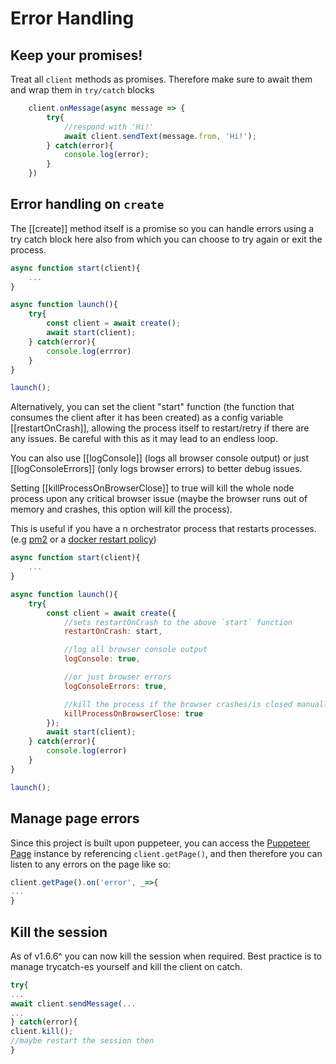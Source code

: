 # Error Handling

## Keep your promises!

Treat all `client` methods as promises. Therefore make sure to await them and wrap them in `try/catch` blocks

```javascript
    client.onMessage(async message => {
        try{
            //respond with 'Hi!'
            await client.sendText(message.from, 'Hi!');
        } catch(error){
            console.log(error);
        }
    })

```

## Error handling on `create`

The [[create]] method itself is a promise so you can handle errors using a try catch block here also from which you can choose to try again or exit the process.

```javascript
async function start(client){
    ...
}

async function launch(){
    try{
        const client = await create();
        await start(client);
    } catch(error){
        console.log(errror)
    }
}

launch();

```

Alternatively, you can set the client "start" function (the function that consumes the client after it has been created) as a config variable [[restartOnCrash]], allowing the process itself to restart/retry if there are any issues. Be careful with this as it may lead to an endless loop.

You can also use [[logConsole]] (logs all browser console output) or just [[logConsoleErrors]] (only logs browser errors) to better debug issues.

Setting [[killProcessOnBrowserClose]] to true will kill the whole node process upon any critical browser issue (maybe the browser runs out of memory and crashes, this option will kill the process).

This is useful if you have a n orchestrator process that restarts processes. (e.g [pm2](https://pm2.keymetrics.io/) or a [docker restart policy](https://docs.docker.com/config/containers/start-containers-automatically/#:~:text=Restart%20policy%20details,-Keep%20the%20following&text=A%20restart%20policy%20only%20takes,going%20into%20a%20restart%20loop.))

```javascript
async function start(client){
    ...
}

async function launch(){
    try{
        const client = await create({
            //sets restartOnCrash to the above `start` function
            restartOnCrash: start,

            //log all browser console output
            logConsole: true,

            //or just browser errors
            logConsoleErrors: true,

            //kill the process if the browser crashes/is closed manually
            killProcessOnBrowserClose: true
        });
        await start(client);
    } catch(error){
        console.log(error)
    }
}

launch();
```

## Manage page errors

Since this project is built upon puppeteer, you can access the [Puppeteer Page](https://pptr.dev/#?product=Puppeteer&version=v2.0.0&show=api-class-page) instance by referencing `client.getPage()`, and then therefore you can listen to any errors on the page like so:

```javascript
client.getPage().on('error', _=>{
...
}
```

## Kill the session

As of v1.6.6^ you can now kill the session when required. Best practice is to manage trycatch-es yourself and kill the client on catch.

```javascript
try{
...
await client.sendMessage(...
...
} catch(error){
client.kill();
//maybe restart the session then
}
```
